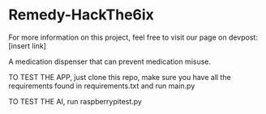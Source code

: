 # Remedy-HackThe6ix
For more information on this project, feel free to visit our page on devpost: [insert link]



A medication dispenser that can prevent medication misuse.

TO TEST THE APP, just clone this repo, make sure you have all the requirements found in requirements.txt and run main.py

TO TEST THE AI, run raspberrypitest.py

